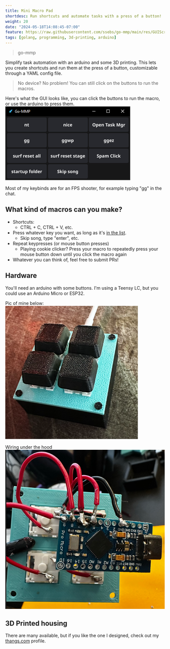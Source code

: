 ```yaml
---
title: Mini Macro Pad
shortdesc: Run shortcuts and automate tasks with a press of a button!
weight: 20
date: "2024-05-18T14:08:45-07:00"
feature: https://raw.githubusercontent.com/ssebs/go-mmp/main/res/GUIScreenshot.png
tags: [golang, programming, 3d-printing, arduino]
---
```

> go-mmp

Simplify task automation with an arduino and some 3D printing. This lets you create shortcuts and run them at the press of a button, customizable through a YAML config file.

> No device? No problem! You can still click on the buttons to run the macros.

Here's what the GUI looks like, you can click the buttons to run the macro, or use the arduino to press them.
![screenshot of gui](https://raw.githubusercontent.com/ssebs/go-mmp/main/res/GUIScreenshot.png)

Most of my keybinds are for an FPS shooter, for example typing "gg" in the chat. 

## What kind of macros can you make?
- Shortcuts:
  - CTRL + C, CTRL + V, etc.
- Press whatever key you want, as long as it's [in the list](https://github.com/go-vgo/robotgo/blob/master/docs/keys.md#keys).
  - Skip song, type "enter", etc.
- Repeat keypresses (or mouse button presses)
  - Playing cookie clicker? Press your macro to repeatedly press your mouse button down until you click the macro again
- Whatever you can think of, feel free to submit PRs!


## Hardware
You'll need an arduino with some buttons. I'm using a Teensy LC, but you could use an Arduino Micro or ESP32.

Pic of mine below:
![Macro Pad](https://raw.githubusercontent.com/ssebs/go-mmp/main/res/mmpbuilt.png)

Wiring under the hood
![Wiring](https://raw.githubusercontent.com/ssebs/go-mmp/main/res/mmpwiring.png)

## 3D Printed housing
There are many available, but if you like the one I designed, check out my [thangs.com](https://than.gs/m/710028) profile.

